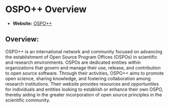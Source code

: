 # OSPO++ Overview

- **Website:** [OSPO++](https://ospoplusplus.com/)

## Overview:

OSPO++ is an international network and community focused on advancing the establishment of Open Source Program Offices (OSPOs) in scientific and research environments. OSPOs are dedicated entities within organizations that govern and manage their use, release, and contribution to open source software. Through their activities, OSPO++ aims to promote open science, sharing knowledge, and fostering collaboration among research institutions. Their website provides resources and opportunities for individuals and entities looking to establish or enhance their own OSPO, thereby aiding in the greater incorporation of open source principles in the scientific community. 
